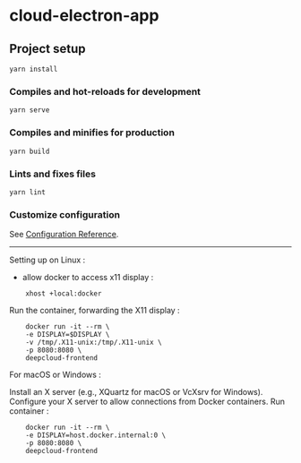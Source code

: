 # cloud-electron-app

## Project setup
```
yarn install
```

### Compiles and hot-reloads for development
```
yarn serve
```

### Compiles and minifies for production
```
yarn build
```

### Lints and fixes files
```
yarn lint
```

### Customize configuration
See [Configuration Reference](https://cli.vuejs.org/config/).

-----------------------------

Setting up on Linux :

- allow docker to access x11 display :
```
    xhost +local:docker
```

Run the container, forwarding the X11 display :
```
    docker run -it --rm \
    -e DISPLAY=$DISPLAY \
    -v /tmp/.X11-unix:/tmp/.X11-unix \
    -p 8080:8080 \
    deepcloud-frontend
```

For macOS or Windows :

Install an X server (e.g., XQuartz for macOS or VcXsrv for Windows).
Configure your X server to allow connections from Docker containers.
Run container :
```
    docker run -it --rm \
    -e DISPLAY=host.docker.internal:0 \
    -p 8080:8080 \
    deepcloud-frontend
```
